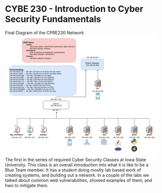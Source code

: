 # CYBE 230 - Introduction to Cyber Security Fundamentals

Final Diagram of the CPRE230 Network\
![Diagram](CPRE230Diagram.png)\
The first in the series of required Cyber Security Classes at Iowa State University. This class is an overall introduction into what it is like to be a Blue Team member. It has a student doing mostly lab based work of creating systems, and building out a network. In a couple of the labs we talked about common web vulnerabilities, showed examples of them, and hwo to mitigate them.
